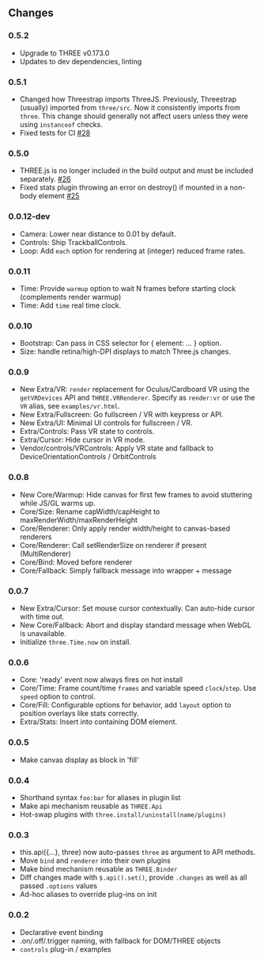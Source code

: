 ## Changes

### 0.5.2
 - Upgrade to THREE v0.173.0
 - Updates to dev dependencies, linting

### 0.5.1
  - Changed how Threestrap imports ThreeJS. Previously, Threestrap (usually) imported from `three/src`. Now it consistently imports from `three`. This change should generally not affect users unless they were using `instanceof` checks.
  - Fixed tests for CI [#28](https://github.com/unconed/threestrap/pull/28)

### 0.5.0
- THREE.js is no longer included in the build output and must be included separately. [#26](https://github.com/unconed/threestrap/pull/26)
- Fixed stats plugin throwing an error on destroy() if mounted in a non-body element [#25](https://github.com/unconed/threestrap/pull/25)

### 0.0.12-dev

- Camera: Lower near distance to 0.01 by default.
- Controls: Ship TrackballControls.
- Loop: Add `each` option for rendering at (integer) reduced frame rates.

### 0.0.11

- Time: Provide `warmup` option to wait N frames before starting clock (complements render warmup)
- Time: Add `time` real time clock.

### 0.0.10

- Bootstrap: Can pass in CSS selector for { element: ... } option.
- Size: handle retina/high-DPI displays to match Three.js changes.

### 0.0.9

- New Extra/VR: `render` replacement for Oculus/Cardboard VR using the `getVRDevices` API and `THREE.VRRenderer`. Specify as `render:vr` or use the `VR` alias, see `examples/vr.html`.
- New Extra/Fullscreen: Go fullscreen / VR with keypress or API.
- New Extra/UI: Minimal UI controls for fullscreen / VR.
- Extra/Controls: Pass VR state to controls.
- Extra/Cursor: Hide cursor in VR mode.
- Vendor/controls/VRControls: Apply VR state and fallback to DeviceOrientationControls / OrbitControls

### 0.0.8

- New Core/Warmup: Hide canvas for first few frames to avoid stuttering while JS/GL warms up.
- Core/Size: Rename capWidth/capHeight to maxRenderWidth/maxRenderHeight
- Core/Renderer: Only apply render width/height to canvas-based renderers
- Core/Renderer: Call setRenderSize on renderer if present (MultiRenderer)
- Core/Bind: Moved before renderer
- Core/Fallback: Simply fallback message into wrapper + message

### 0.0.7

- New Extra/Cursor: Set mouse cursor contextually. Can auto-hide cursor with time out.
- New Core/Fallback: Abort and display standard message when WebGL is unavailable.
- Initialize `three.Time.now` on install.

### 0.0.6

- Core: 'ready' event now always fires on hot install
- Core/Time: Frame count/time `frames` and variable speed `clock`/`step`. Use `speed` option to control.
- Core/Fill: Configurable options for behavior, add `layout` option to position overlays like stats correctly.
- Extra/Stats: Insert into containing DOM element.

### 0.0.5

- Make canvas display as block in 'fill'

### 0.0.4

- Shorthand syntax `foo:bar` for aliases in plugin list
- Make api mechanism reusable as `THREE.Api`
- Hot-swap plugins with `three.install/uninstall(name/plugins)`

### 0.0.3

- this.api({...}, three) now auto-passes `three` as argument to API methods.
- Move `bind` and `renderer` into their own plugins
- Make bind mechanism reusable as `THREE.Binder`
- Diff changes made with `$.api().set()`, provide `.changes` as well as all passed `.options` values
- Ad-hoc aliases to override plug-ins on init

### 0.0.2

- Declarative event binding
- .on/.off/.trigger naming, with fallback for DOM/THREE objects
- `controls` plug-in / examples
